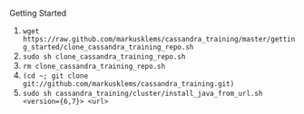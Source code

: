 Getting Started

1. `wget https://raw.github.com/markusklems/cassandra_training/master/getting_started/clone_cassandra_training_repo.sh`
2. `sudo sh clone_cassandra_training_repo.sh`
3. `rm clone_cassandra_training_repo.sh`
4. `(cd ~; git clone git://github.com/markusklems/cassandra_training.git)`
5. `sudo sh cassandra_training/cluster/install_java_from_url.sh <version={6,7}> <url>`


